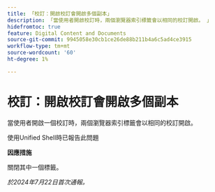 ```yaml
---
title: 「校訂：開啟校訂會開啟多個副本」
description: 「當使用者開啟校訂時，兩個瀏覽器索引標籤會以相同的校訂開啟。 」
hidefromtoc: true
feature: Digital Content and Documents
source-git-commit: 9945058e30cb1ce26de88b211b4a6c5ad4ce3915
workflow-type: tm+mt
source-wordcount: '60'
ht-degree: 1%

---
```



# 校訂：開啟校訂會開啟多個副本

當使用者開啟一個校訂時，兩個瀏覽器索引標籤會以相同的校訂開啟。

使用Unified Shell時已報告此問題

**因應措施**

關閉其中一個標籤。

_於2024年7月22日首次通報。_
